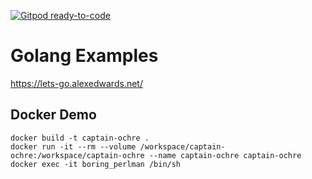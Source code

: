 [![Gitpod ready-to-code](https://img.shields.io/badge/Gitpod-ready--to--code-blue?logo=gitpod)](https://gitpod.io/#https://github.com/joejcollins/captain-ochre)

# Golang Examples

<https://lets-go.alexedwards.net/>


## Docker Demo

```
docker build -t captain-ochre .
docker run -it --rm --volume /workspace/captain-ochre:/workspace/captain-ochre --name captain-ochre captain-ochre
docker exec -it boring_perlman /bin/sh
```